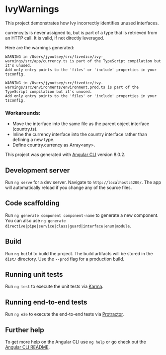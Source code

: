 # IvyWarnings

This project demonstrates how Ivy incorrectly identifies unused interfaces.

currency.ts is never assigned to, but is part of a type that is retrieved from an HTTP call. It is valid, if not directly leveraged.

Here are the warnings generated:

```
WARNING in /Users/jyoutsey/src/fivedice/ivy-warnings/src/app/currency.ts is part of the TypeScript compilation but it's unused.
Add only entry points to the 'files' or 'include' properties in your tsconfig.

WARNING in /Users/jyoutsey/src/fivedice/ivy-warnings/src/environments/environment.prod.ts is part of the TypeScript compilation but it's unused.
Add only entry points to the 'files' or 'include' properties in your tsconfig.
```

### Workarounds:

- Move the interface into the same file as the parent object interface (country.ts).
- Inline the currency interface into the country interface rather than defining a new type.
- Define country.currency as Array\<any>.

This project was generated with [Angular CLI](https://github.com/angular/angular-cli) version 8.0.2.

## Development server

Run `ng serve` for a dev server. Navigate to `http://localhost:4200/`. The app will automatically reload if you change any of the source files.

## Code scaffolding

Run `ng generate component component-name` to generate a new component. You can also use `ng generate directive|pipe|service|class|guard|interface|enum|module`.

## Build

Run `ng build` to build the project. The build artifacts will be stored in the `dist/` directory. Use the `--prod` flag for a production build.

## Running unit tests

Run `ng test` to execute the unit tests via [Karma](https://karma-runner.github.io).

## Running end-to-end tests

Run `ng e2e` to execute the end-to-end tests via [Protractor](http://www.protractortest.org/).

## Further help

To get more help on the Angular CLI use `ng help` or go check out the [Angular CLI README](https://github.com/angular/angular-cli/blob/master/README.md).

